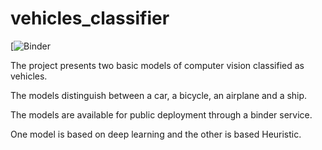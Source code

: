 # vehicles_classifier

[![Binder](https://mybinder.org/v2/gh/ronigold/vehicles_classifier/master?urlpath=%2Fvoila%2Frender%2Fvehicles_classifier.ipynb)


The project presents two basic models of computer vision classified as vehicles.

The models distinguish between a car, a bicycle, an airplane and a ship.

The models are available for public deployment through a binder service.

One model is based on deep learning and the other is based Heuristic.